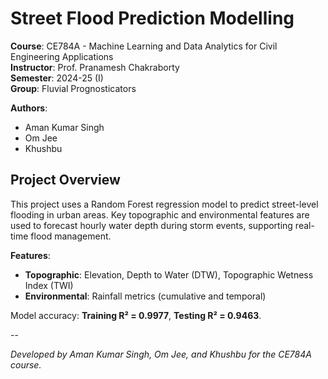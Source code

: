 # Street Flood Prediction Modelling

**Course**: CE784A - Machine Learning and Data Analytics for Civil Engineering Applications  
**Instructor**: Prof. Pranamesh Chakraborty  
**Semester**: 2024-25 (I)  
**Group**: Fluvial Prognosticators  

**Authors**:  
- Aman Kumar Singh  
- Om Jee  
- Khushbu  

## Project Overview

This project uses a Random Forest regression model to predict street-level flooding in urban areas. Key topographic and environmental features are used to forecast hourly water depth during storm events, supporting real-time flood management.

**Features**:
- **Topographic**: Elevation, Depth to Water (DTW), Topographic Wetness Index (TWI)
- **Environmental**: Rainfall metrics (cumulative and temporal)

Model accuracy: **Training R² = 0.9977**, **Testing R² = 0.9463**.

--

*Developed by Aman Kumar Singh, Om Jee, and Khushbu for the CE784A course.*
